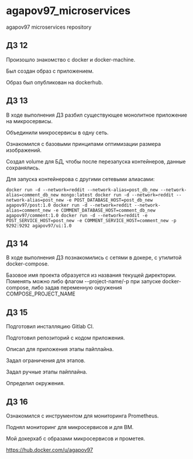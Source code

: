 # agapov97_microservices
agapov97 microservices repository

## ДЗ 12

Произошло знакомство с docker и docker-machine.

Был создан образ с приложением.

Образ был опубликован на dockerhub.


## ДЗ 13

В ходе выполнения ДЗ разбил существующее монолитное приложение на микросервисы.

Объединили микросервисы в одну сеть.

Ознакомился с базовыми принципами оптимизации размера изображений.

Создал volume для БД, чтобы после перезапуска контейнеров, данные сохранялись.

Для запуска контейнерова с другими сетевыми алиасами:

`docker run -d --network=reddit --network-alias=post_db_new --network-alias=comment_db_new mongo:latest
docker run -d --network=reddit --network-alias=post_new -e POST_DATABASE_HOST=post_db_new agapov97/post:1.0
docker run -d --network=reddit --network-alias=comment_new -e COMMENT_DATABASE_HOST=comment_db_new agapov97/comment:1.0
docker run -d --network=reddit -e POST_SERVICE_HOST=post_new -e COMMENT_SERVICE_HOST=comment_new -p 9292:9292 agapov97/ui:1.0`


## ДЗ 14

В ходе выполнения ДЗ познакомились с сетями в докере, с утилитой docker-compose.

Базовое имя проекта образуется из названия текущей директории. Поменять можно либо флагом --project-name/-p при запуске docker-compose, либо задав переменную окружения COMPOSE_PROJECT_NAME


## ДЗ 15

Подготовил инсталляцию Gitlab CI.

Подготовил репозиторий с кодом приложения.

Описал для приложения этапы пайплайна.

Задал ограничения для этапов.

Задал ручные этапы пайплайна.

Определил окружения.


## ДЗ 16

Ознакомился с инструментом для мониторинга Prometheus.

Поднял мониторинг для микросервисов и для ВМ.

Мой докерхаб с образами микросервисов и прометея.

https://hub.docker.com/u/agapov97
